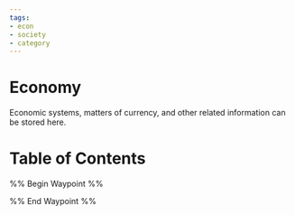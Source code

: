 ```yaml
---
tags:
- econ
- society
- category
---
```

# Economy
Economic systems, matters of currency, and other related information can be stored here.
# Table of Contents
%% Begin Waypoint %%


%% End Waypoint %%

